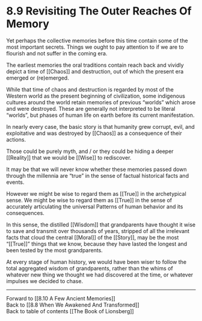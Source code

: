 # 8.9 Revisiting The Outer Reaches Of Memory

Yet perhaps the collective memories before this time contain some of the most important secrets. Things we ought to pay attention to if we are to flourish and not suffer in the coming era. 

The earliest memories the oral traditions contain reach back and vividly depict a time of [[Chaos]] and destruction, out of which the present era emerged or (re)emerged.

While that time of chaos and destruction is regarded by most of the Western world as the present beginning of civilization, some indigenous cultures around the world retain memories of previous “worlds” which arose and were destroyed. These are generally not interpreted to be literal “worlds”, but phases of human life on earth before its current manifestation.  

In nearly every case, the basic story is that humanity grew corrupt, evil, and exploitative and was destroyed by [[Chaos]] as a consequence of their actions.

Those could be purely myth, and / or they could be hiding a deeper [[Reality]] that we would be [[Wise]] to rediscover.

It may be that we will never know whether these memories passed down through the millennia are “true” in the sense of factual historical facts and events.

However we might be wise to regard them as [[True]] in the archetypical sense. We might be wise to regard them as [[True]] in the sense of accurately articulating the universal Patterns of human behavior and its consequences.

In this sense, the distilled [[Wisdom]] that grandparents have thought it wise to save and transmit over thousands of years, stripped of all the irrelevant facts that cloud the central [[Moral]] of the [[Story]], may be the most “[[True]]” things that we know, because they have lasted the longest and been tested by the most grandparents.

At every stage of human history, we would have been wiser to follow the total aggregated wisdom of grandparents, rather than the whims of whatever new thing we thought we had discovered at the time, or whatever impulses we decided to chase.

___

Forward to [[8.10 A Few Ancient Memories]]                   
Back to [[8.8 When We Awakened And Transformed]]                     
Back to table of contents [[The Book of Lionsberg]]  
